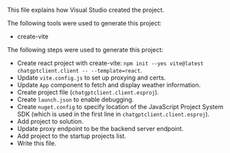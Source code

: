 This file explains how Visual Studio created the project.

The following tools were used to generate this project:
- create-vite

The following steps were used to generate this project:
- Create react project with create-vite: `npm init --yes vite@latest chatgptclient.client -- --template=react`.
- Update `vite.config.js` to set up proxying and certs.
- Update `App` component to fetch and display weather information.
- Create project file (`chatgptclient.client.esproj`).
- Create `launch.json` to enable debugging.
- Create `nuget.config` to specify location of the JavaScript Project System SDK (which is used in the first line in `chatgptclient.client.esproj`).
- Add project to solution.
- Update proxy endpoint to be the backend server endpoint.
- Add project to the startup projects list.
- Write this file.

